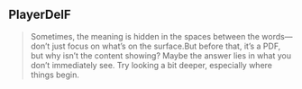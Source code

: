 ## PlayerDelF

>Sometimes, the meaning is hidden in the spaces between the words—don’t just focus on what’s on the surface.But before that, it’s a PDF, but why isn’t the content showing? Maybe the answer lies in what you don’t immediately see. Try looking a bit deeper, especially where things begin.